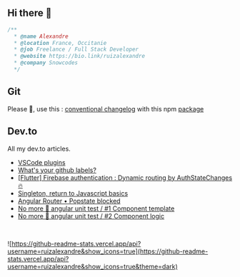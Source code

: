 ## Hi there 👋

```typescript
/**
  * @name Alexandre
  * @location France, Occitanie 
  * @job Freelance / Full Stack Developer
  * @website https://bio.link/ruizalexandre
  * @company Snowcodes
  */
```

## Git

Please 👋, use this : [conventional changelog](https://www.conventionalcommits.org/en/v1.0.0/) with this npm [package](https://www.npmjs.com/package/standard-changelog)

## Dev.to

All my dev.to articles.

* [VSCode plugins](https://dev.to/ruizalexandre/vscode-plugins-2h19)
* [What's your github labels?](https://dev.to/ruizalexandre/what-s-yours-github-labels-5eed)
* [[Flutter] Firebase authentication : Dynamic routing by AuthStateChanges 🔥](https://dev.to/ruizalexandre/flutter-firebase-authentication-dynamic-routing-by-authstatechanges-9k0)
* [Singleton, return to Javascript basics](https://dev.to/ruizalexandre/singleton-return-to-javascript-basics-gp8)
* [Angular Router • Popstate blocked](https://dev.to/stack-labs/angular-router-popstate-blocked-3c18)
* [No more 💩 angular unit test / #1 Component template](https://dev.to/stack-labs/no-more-angular-unit-test-1-component-template-2b09)
* [No more 💩 angular unit test / #2 Component logic](https://dev.to/stack-labs/no-more-angular-unit-test-2-component-logic-3cgk)

<br>

![https://github-readme-stats.vercel.app/api?username=ruizalexandre&show_icons=true](https://github-readme-stats.vercel.app/api?username=ruizalexandre&show_icons=true&theme=dark)
